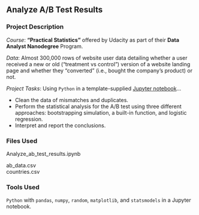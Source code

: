 ## Analyze A/B Test Results

### Project Description

_Course_: **“Practical Statistics”** offered by Udacity as part of their **Data Analyst Nanodegree** Program.

_Data_: Almost 300,000 rows of website user data detailing whether a user received a new or old (“treatment vs control”) version of a website landing page and whether they “converted” (i.e., bought the company’s product) or not.

_Project Tasks_:  Using `Python` in a template-supplied [Jupyter notebook](https://brianallan.github.io/AB-Testing-New-Webpage/)...

- Clean the data of mismatches and duplicates.
- Perform the statistical analysis for the A/B test using three different approaches: bootstrapping simulation, a built-in function, and logistic regression.
- Interpret and report the conclusions.

### Files Used

Analyze_ab_test_results.ipynb

ab_data.csv   
countries.csv


### Tools Used

`Python` with `pandas`, `numpy`, `random`, `matplotlib`, and `statsmodels` in a Jupyter notebook.
